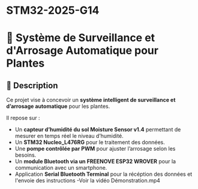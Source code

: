 # STM32-2025-G14
# 🌿 Système de Surveillance et d'Arrosage Automatique pour Plantes  

## 📌 Description  
Ce projet vise à concevoir un **système intelligent de surveillance et d’arrosage automatique** pour les plantes.  

Il repose sur :  
- Un **capteur d’humidité du sol Moisture Sensor v1.4** permettant de mesurer en temps réel le niveau d’humidité.  
- Un **STM32 Nucleo_L476RG** pour le traitement des données.  
- Une **pompe contrôlée par PWM** pour ajuster l’arrosage selon les besoins.  
- Un **module Bluetooth via un FREENOVE ESP32 WROVER** pour la communication avec un smartphone.
- Application **Serial Bluetooth Terminal** pour la récéption des données et l'envoie des instructions 
-Voir la vidéo Démonstration.mp4
